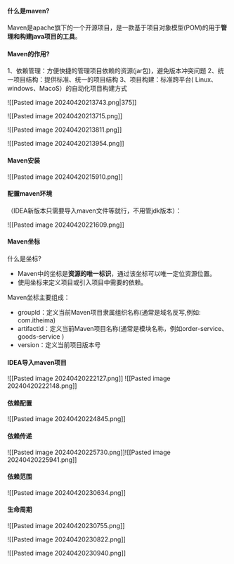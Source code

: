 #### 什么是maven?

Maven是apache旗下的一个开源项目，是一款基于项目对象模型(POM)的用于**管理和构建java项目的工具**。

#### Maven的作用?

1、依赖管理：方便快捷的管理项目依赖的资源(jar包)，避免版本冲突问题
2、统一项目结构：提供标准、统一的项目结构
3、项目构建：标准跨平台( Linux、windows、MacoS）的自动化项目构建方式

![[Pasted image 20240420213743.png|375]]

![[Pasted image 20240420213715.png]]

![[Pasted image 20240420213811.png]]

![[Pasted image 20240420213954.png]]
#### Maven安装

![[Pasted image 20240420215910.png]]

#### 配置maven环境

（IDEA新版本只需要导入maven文件等就行，不用管jdk版本）：

![[Pasted image 20240420221609.png]]
#### Maven坐标

什么是坐标?

- Maven中的坐标是**资源的唯一标识**，通过该坐标可以唯一定位资源位置。
- 使用坐标来定义项目或引入项目中需要的依赖。

Maven坐标主要组成：
- groupld：定义当前Maven项目隶属组织名称(通常是域名反写,例如: com.itheima)
- artifactld：定义当前Maven项目名称(通常是模块名称，例如order-service、 goods-service )
- version：定义当前项目版本号

#### IDEA导入maven项目

![[Pasted image 20240420222127.png]]
![[Pasted image 20240420222148.png]]

#### 依赖配置

![[Pasted image 20240420224845.png]]

#### 依赖传递

![[Pasted image 20240420225730.png]]![[Pasted image 20240420225941.png]]

#### 依赖范围

![[Pasted image 20240420230634.png]]

#### 生命周期

![[Pasted image 20240420230755.png]]

![[Pasted image 20240420230822.png]]

![[Pasted image 20240420230940.png]]